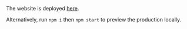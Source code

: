 The website is deployed [here](https://kevwhuang-react-router.onrender.com/).

Alternatively, run `npm i` then `npm start` to preview the production locally.